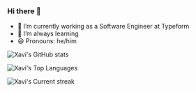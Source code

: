 ### Hi there 👋

- 🔭 I’m currently working as a Software Engineer at Typeform
- 🌱 I’m always learning
- 😄 Pronouns: he/him



![Xavi's GitHub stats](https://github-readme-stats.vercel.app/api?username=xespona&show_icons=true&theme=dracula&include_all_commits=true&count_private=true&title=stats)

![Xavi's Top Languages](https://github-readme-stats.vercel.app/api/top-langs/?username=xespona&layout=compact&langs_count=7&theme=dracula)

![Xavi's Current streak](https://github-readme-streak-stats.herokuapp.com/?user=xespona&theme=dracula)
